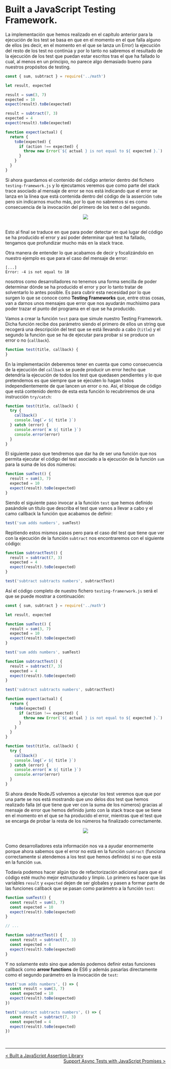 # Built a JavaScript Testing Framework.

La implementación que hemos realizado en el capítulo anterior para la ejecución de los test se basa en que en el momento en el que falla alguno de ellos (es decir, en el momento en el que se lanza un Error) la ejecución del resto de los test no continúa y por lo tanto no sabremos el resultado de la ejecución de los test que puedan estar escritos tras el que ha fallado lo cual, al menos en un principio, no parece algo demasiado bueno para nuestros propósitos de testing.

```js
const { sum, subtract } = require('../math')

let result, expected

result = sum(3, 7)
expected = 10
expect(result).toBe(expected)

result = subtract(7, 3)
expected = 4
expect(result).toBe(expected)

function expect(actual) {
  return {
    toBe(expected) {
      if (action !== expected) {
        throw new Error(`${ actual } is not equal to ${ expected }.`)
      }
    }
  }
}
```

Si ahora guardamos el contenido del código anterior dentro del fichero `testing-framework.js` y lo ejecutamos veremos que como parte del stack trace asociado al mensaje de error se nos está indicando que el error se lanza en la línea que está contenida dentro del código de la asserción `toBe` pero sin indicarnos mucho más, por lo que no sabremos si es como consecuencia de la invocación del primero de los test o del segundo.

<div style='text-align: center'>
  <img src='../images/ch01/01_01.png' />
</div>
<br />

Esto al final se traduce en que para poder detectar en qué lugar del código se ha producido el error y así poder determinar qué test ha fallado, tengamos que profundizar mucho más en la stack trace.

Otra manera de entender lo que acabamos de decir y focalizándolo en nuestro ejemplo es que para el caso del mensaje de error:

```console
[...]
Error: -4 is not equal to 10
```

nosotros como desarrolladores no tenemos una forma sencilla de poder determinar dónde se ha producido el error y por lo tanto tratar de solventarlo lo antes posible. Es para cubrir esta necesidad por lo que surgen lo que se conoce como **Testing Frameworks** que, entre otras cosas, van a darnos unos mensajes que error que nos ayudarán muchísimo para poder trazar el punto del programa en el que se ha producido.

Vamos a crear la función `test` para que simule nuestro Testing Framework. Dicha función recibe dos parámetro siendo el primero de ellos un string que recogerá una descripción del test que se está llevando a cabo (`title`) y el segundo la función que se ha de ejecutar para probar si se produce un error o no (`callback`).

```js
function test(title, callback) {
}
```

En la implementación deberemos tener en cuenta que como consecuencia de la ejecución del `callback` se puede producir un error hecho que detendría la ejecución de todos los test que quedasen pendientes y lo que pretendemos es que siempre que se ejecuten lo hagan todos independientemente de que lancen un error o no. Así, el bloque de código que está contenido dentro de esta esta función lo recubriremos de una instrucción `try/catch`:

```js
function test(title, callback) {
  try {
    callback()
    console.log(`✔️ ${ title }`)
  } catch (error) {
    console.error(`❌ ${ title }`)
    console.error(error)
  }
}
```

El siguiente paso que tendremos que dar ha de ser una función que nos permita ejecutar el código del test asociado a la ejecución de la función `sum` para la suma de los dos números:

```js
function sumTest() {
  result = sum(3, 7)
  expected = 10
  expect(result).toBe(expected)
}
```

Siendo el siguiente paso invocar a la función `test` que hemos definido pasándole un título que describa el test que vamos a llevar a cabo y el camo callback la función que acabamos de definir:

```js
test('sum adds numbers', sumTest)
```

Repitiendo estos mismos pasos pero para el caso del test que tiene que ver con la ejecución de la función `subtract` nos encontraremos con el siguiente código:

```js
function subtractTest() {
  result = subtract(7, 3)
  expected = 4
  expect(result).toBe(expected)
}

test('subtract subtracts numbers', subtractTest)
``` 

Así el código completo de nuestro fichero `testing-framerwork.js` será el que se puede mostrar a continuación:

```js
const { sum, subtract } = require('../math')

let result, expected

function sumTest() {
  result = sum(3, 7)
  expected = 10
  expect(result).toBe(expected)
}

test('sum adds numbers', sumTest)

function subtractTest() {
  result = subtract(7, 3)
  expected = 4
  expect(result).toBe(expected)
}

test('subtract subtracts numbers', subtractTest)

function expect(actual) {
  return {
    toBe(expected) {
      if (action !== expected) {
        throw new Error(`${ actual } is not equal to ${ expected }.`)
      }
    }
  }
}

function test(title, callback) {
  try {
    callback()
    console.log(`✔️ ${ title }`)
  } catch (error) {
    console.error(`❌ ${ title }`)
    console.error(error)
  }
}
```

Si ahora desde NodeJS volvemos a ejecutar los test veremos que que por una parte se nos está mostrando que uno delos dos test que hemos realizado falla (el que tiene que ver con la suma de los números) gracias al mensaje de error que hemos definido junto con la stack trace que se tiene en el momento en el que se ha producido el error, mientras que el test que se encarga de probar la resta de los números ha finalizado correctamente.

<div style='text-align: center'>
  <img src='../images/ch01/01_02.png' />
</div>
<br />

Como desarrolladores esta información nos va a ayudar enormemente porque ahora sabemos que el error no está en la función `subtract` (funciona correctamente si atendemos a los test que hemos definido) si no que está en la función `sum`.

Todavía podemos hacer algún tipo de refactorización adicional para que el código esté mucho mejor estructurado y límpio. Lo primero es hacer que las variables `result` y `expected` dejen de ser globales y pasen a formar parte de las funciones callback que se pasan como parámetro a la función `test`:

```js
function sumTest() {
  const result = sum(3, 7)
  const expected = 10
  expect(result).toBe(expected)
}

// ...

function subtractTest() {
  const result = subtract(7, 3)
  const expected = 4
  expect(result).toBe(expected)
}
```

Y no solamente esto sino que además podemos definir estas funciones callback como **arrow functions** de ES6 y además pasarlas directamente como el segundo parámetro en la invocación de `test`:

```js
test('sum adds numbers', () => {
  const result = sum(3, 7)
  const expected = 10
  expect(result).toBe(expected)
})

test('subtract subtracts numbers', () => {
  const result = subtract(7, 3)
  const expected = 4
  expect(result).toBe(expected)
})
```

<br />

----
<div>
  <div style="float: left">
    <a href="./01_03.md">
      < Built a JavaScript Assertion Library
    </a>
  </div>
  <div style="float: right">
    <a href="./01_05.md">
      Support Async Tests with JavaScript Promises >
    </a>
  </div>
</div>
